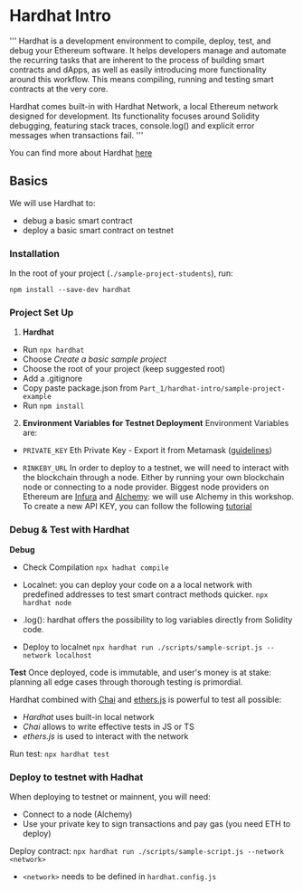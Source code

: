 # Hardhat Intro

''' Hardhat is a development environment to compile, deploy, test, and debug your Ethereum software. It helps developers manage and automate the recurring tasks that are inherent to the process of building smart contracts and dApps, as well as easily introducing more functionality around this workflow. This means compiling, running and testing smart contracts at the very core.

Hardhat comes built-in with Hardhat Network, a local Ethereum network designed for development. Its functionality focuses around Solidity debugging, featuring stack traces, console.log() and explicit error messages when transactions fail. '''

You can find more about Hardhat [here](https://hardhat.org/getting-started/)

## Basics

We will use Hardhat to:
- debug a basic smart contract
- deploy a basic smart contract on testnet


### Installation

In the root of your project (```./sample-project-students```), run:
```
npm install --save-dev hardhat
```


### Project Set Up

1. **Hardhat**
- Run ```npx hardhat```
- Choose *Create a basic sample project*
- Choose the root of your project (keep suggested root)
- Add a .gitignore
- Copy paste package.json from ```Part_1/hardhat-intro/sample-project-example```
- Run ```npm install```

2. **Environment Variables for Testnet Deployment**
Environment Variables are:
- ```PRIVATE_KEY``` 
Eth Private Key - Export it from Metamask ([guidelines](https://metamask.zendesk.com/hc/en-us/articles/360015289632-How-to-Export-an-Account-Private-Key))


- ```RINKEBY_URL```
In order to deploy to a testnet, we will need to interact with the blockchain through a node. Either by running your own blockchain node or connecting to a node provider. 
Biggest node providers on Ethereum are [Infura](https://infura.io) and [Alchemy](https://www.alchemy.com): we will use Alchemy in this workshop.
To create a new API KEY, you can follow the following [tutorial](https://docs.alchemy.com/alchemy/introduction/getting-started)


### Debug & Test with Hardhat

**Debug**
- Check Compilation
```npx hadhat compile```

- Localnet: you can deploy your code on a a local network with predefined addresses to test smart contract methods quicker.
```npx hardhat node```

- .log(): hardhat offers the possibility to log variables directly from Solidity code. 

- Deploy to localnet
```npx hardhat run ./scripts/sample-script.js --network localhost```



**Test**
Once deployed, code is immutable, and user's money is at stake: planning all edge cases through thorough testing is primordial.

Hardhat combined with [Chai](https://www.chaijs.com) and [ethers.js](https://docs.ethers.io/v5/) is powerful to test all possible:
- *Hardhat* uses built-in local network 
- *Chai* allows to write effective tests in JS or TS
- *ethers.js* is used to interact with the network

Run test: ```npx hardhat test```



### Deploy to testnet with Hadhat

When deploying to testnet or mainnent, you will need:
- Connect to a node (Alchemy)
- Use your private key to sign transactions and pay gas (you need ETH to deploy)

Deploy contract: ```npx hardhat run ./scripts/sample-script.js --network <network>```

- ```<network>``` needs to be defined in ```hardhat.config.js```